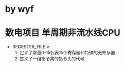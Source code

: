 # by wyf
# 数电项目 单周期非流水线CPU
- REGESTER_FILE.v
    1. 定义了常量0-15代表15个寄存器和特殊的无寄存器
    2. 定义了一组指令集的指令头的代号

